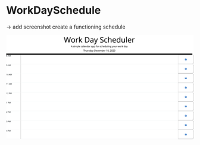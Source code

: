# WorkDaySchedule

-> add screenshot 
create a functioning schedule 

![Screenshot](WorkDayScheduler.png)

